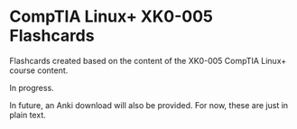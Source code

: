 # CompTIA Linux+ XK0-005 Flashcards
Flashcards created based on the content of the XK0-005 CompTIA Linux+ course content.

In progress.

In future, an Anki download will also be provided. For now, these are just in plain text.
